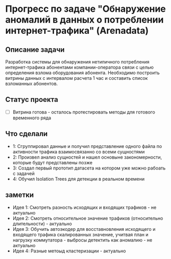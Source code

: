 # Прогресс по задаче "Обнаружение аномалий в данных о потреблении интернет-трафика" (Arenadata)

## Описание задачи

Разработка системы для обнаружения нетипичного потребления интернет-трафика абонентами компании-оператора связи с целью определения взлома оборудования абонента. Необходимо построить витрины данных с интервалом расчета 1 час и составить список взломанных абонентов.

## Статус проекта

- [ ]  Витрина готова - осталось протестировать методы для готового временного ряда
## Что сделали

- 1: Сгруппировал данные и получил представление одного файла по активности трафика взаимосвязанно со всеми сущностями 
- 2: Произвел анализ сущностей и нашел основыне закономерности, которые будут представлены позже
- 3: Создал первый прототип датасета на котором уже можно рабоать с задачей
- 4: Обучил Isolation Trees для детекции в реальном времени


## заметки

- Идея 1: Смотреть разность исходящих и входящих трафиков - не актуально
- Идея 2: Смотреть относительное значение трафиков (относительно длительности) - актуально
- Идея 3: Обучить автоэкодер для восставновления исходящего и входящего трафика скалированных значение, учитвая план и нагрузку коммутатора - выбросы детектить как аномалию - не актуально
- Идея 4: Разные метоыд кластеризации - актуально
